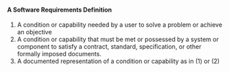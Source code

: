 #### A Software Requirements Definition
1. A condition or capability needed by a user to solve a problem or achieve an objective
2. A condition or capability that must be met or possessed by a system or component to satisfy a contract, standard, specification, or other formally imposed documents.
3. A documented representation of a condition or capability as in (1) or (2)